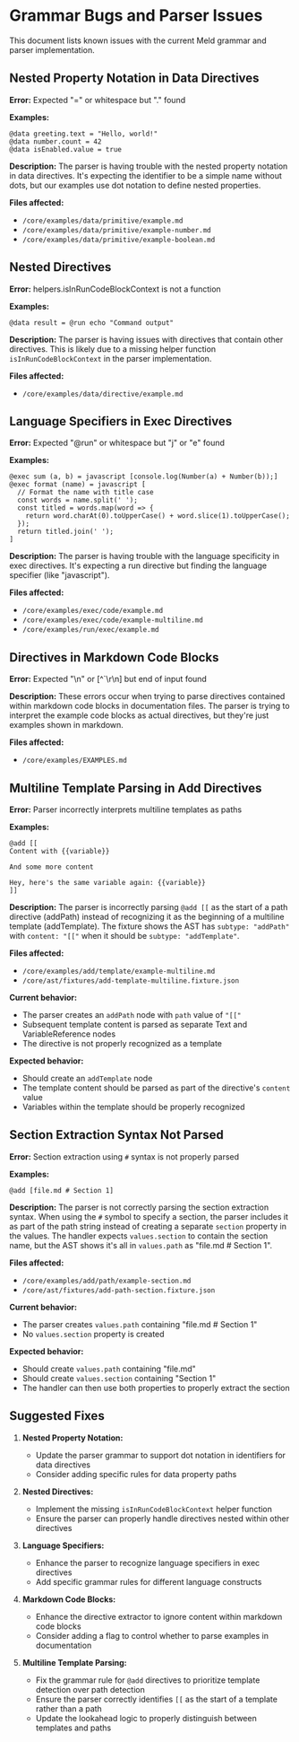 # Grammar Bugs and Parser Issues

This document lists known issues with the current Meld grammar and parser implementation.

## Nested Property Notation in Data Directives

**Error:** Expected "=" or whitespace but "." found

**Examples:**
```
@data greeting.text = "Hello, world!"
@data number.count = 42
@data isEnabled.value = true
```

**Description:**
The parser is having trouble with the nested property notation in data directives. It's expecting the identifier to be a simple name without dots, but our examples use dot notation to define nested properties.

**Files affected:**
- `/core/examples/data/primitive/example.md`
- `/core/examples/data/primitive/example-number.md`
- `/core/examples/data/primitive/example-boolean.md`

## Nested Directives

**Error:** helpers.isInRunCodeBlockContext is not a function

**Examples:**
```
@data result = @run echo "Command output"
```

**Description:**
The parser is having issues with directives that contain other directives. This is likely due to a missing helper function `isInRunCodeBlockContext` in the parser implementation.

**Files affected:**
- `/core/examples/data/directive/example.md`

## Language Specifiers in Exec Directives

**Error:** Expected "@run" or whitespace but "j" or "e" found

**Examples:**
```
@exec sum (a, b) = javascript [console.log(Number(a) + Number(b));]
@exec format (name) = javascript [
  // Format the name with title case
  const words = name.split(' ');
  const titled = words.map(word => {
    return word.charAt(0).toUpperCase() + word.slice(1).toUpperCase();
  });
  return titled.join(' ');
]
```

**Description:**
The parser is having trouble with the language specificity in exec directives. It's expecting a run directive but finding the language specifier (like "javascript").

**Files affected:**
- `/core/examples/exec/code/example.md`
- `/core/examples/exec/code/example-multiline.md`
- `/core/examples/run/exec/example.md`

## Directives in Markdown Code Blocks

**Error:** Expected "\n" or [^`\r\n] but end of input found

**Description:**
These errors occur when trying to parse directives contained within markdown code blocks in documentation files. The parser is trying to interpret the example code blocks as actual directives, but they're just examples shown in markdown.

**Files affected:**
- `/core/examples/EXAMPLES.md`

## Multiline Template Parsing in Add Directives

**Error:** Parser incorrectly interprets multiline templates as paths

**Examples:**
```
@add [[
Content with {{variable}}

And some more content

Hey, here's the same variable again: {{variable}}
]]
```

**Description:**
The parser is incorrectly parsing `@add [[` as the start of a path directive (addPath) instead of recognizing it as the beginning of a multiline template (addTemplate). The fixture shows the AST has `subtype: "addPath"` with `content: "[["` when it should be `subtype: "addTemplate"`.

**Files affected:**
- `/core/examples/add/template/example-multiline.md`
- `/core/ast/fixtures/add-template-multiline.fixture.json`

**Current behavior:**
- The parser creates an `addPath` node with `path` value of `"[["`
- Subsequent template content is parsed as separate Text and VariableReference nodes
- The directive is not properly recognized as a template

**Expected behavior:**
- Should create an `addTemplate` node
- The template content should be parsed as part of the directive's `content` value
- Variables within the template should be properly recognized

## Section Extraction Syntax Not Parsed

**Error:** Section extraction using `#` syntax is not properly parsed

**Examples:**
```
@add [file.md # Section 1]
```

**Description:**
The parser is not correctly parsing the section extraction syntax. When using the `#` symbol to specify a section, the parser includes it as part of the path string instead of creating a separate `section` property in the values. The handler expects `values.section` to contain the section name, but the AST shows it's all in `values.path` as "file.md # Section 1".

**Files affected:**
- `/core/examples/add/path/example-section.md`
- `/core/ast/fixtures/add-path-section.fixture.json`

**Current behavior:**
- The parser creates `values.path` containing "file.md # Section 1"
- No `values.section` property is created

**Expected behavior:**
- Should create `values.path` containing "file.md"
- Should create `values.section` containing "Section 1"
- The handler can then use both properties to properly extract the section

## Suggested Fixes

1. **Nested Property Notation:**
   - Update the parser grammar to support dot notation in identifiers for data directives
   - Consider adding specific rules for data property paths

2. **Nested Directives:**
   - Implement the missing `isInRunCodeBlockContext` helper function
   - Ensure the parser can properly handle directives nested within other directives

3. **Language Specifiers:**
   - Enhance the parser to recognize language specifiers in exec directives
   - Add specific grammar rules for different language constructs

4. **Markdown Code Blocks:**
   - Enhance the directive extractor to ignore content within markdown code blocks
   - Consider adding a flag to control whether to parse examples in documentation

5. **Multiline Template Parsing:**
   - Fix the grammar rule for `@add` directives to prioritize template detection over path detection
   - Ensure the parser correctly identifies `[[` as the start of a template rather than a path
   - Update the lookahead logic to properly distinguish between templates and paths